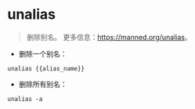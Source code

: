 # unalias

> 删除别名。
> 更多信息：<https://manned.org/unalias>。

- 删除一个别名：

`unalias {{alias_name}}`

- 删除所有别名：

`unalias -a`